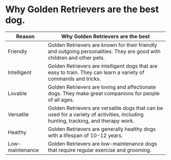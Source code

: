 # Why Golden Retrievers are the best dog.

| Reason | Why Golden Retrievers are the best |
|---|---|
| Friendly | Golden Retrievers are known for their friendly and outgoing personalities. They are good with children and other pets. |
| Intelligent | Golden Retrievers are intelligent dogs that are easy to train. They can learn a variety of commands and tricks. |
| Lovable | Golden Retrievers are loving and affectionate dogs. They make great companions for people of all ages. |
| Versatile | Golden Retrievers are versatile dogs that can be used for a variety of activities, including hunting, tracking, and therapy work. |
| Healthy | Golden Retrievers are generally healthy dogs with a lifespan of 10-12 years. |
| Low-maintenance | Golden Retrievers are low-maintenance dogs that require regular exercise and grooming. |

